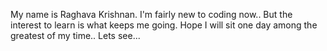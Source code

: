 My name is Raghava Krishnan.
I'm fairly new to coding now..
But the interest to learn is what keeps me going.
Hope I will sit one day among the greatest of my time..
Lets see...
